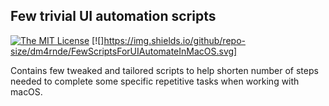 
## Few trivial UI automation scripts


[![The MIT License](https://img.shields.io/badge/license-MIT-orange.svg?style=flat-square)](http://opensource.org/licenses/MIT)
[![]https://img.shields.io/github/repo-size/dm4rnde/FewScriptsForUIAutomateInMacOS.svg]

Contains few tweaked and tailored scripts to help shorten number of steps needed to complete some specific repetitive tasks when working with macOS.

